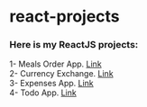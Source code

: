 # react-projects

### Here is my ReactJS projects:

1- Meals Order App. [Link](https://github.com/MohammedIHajjaj/meals-order-app)  <br />
2- Currency Exchange. [Link](https://github.com/MohammedIHajjaj/CurrencyExchange/tree/main/ui) <br />
3- Expenses App. [Link](https://github.com/MohammedIHajjaj/expenses-project) <br /> 
4- Todo App. [Link](https://github.com/MohammedIHajjaj/todo-project) <br />
